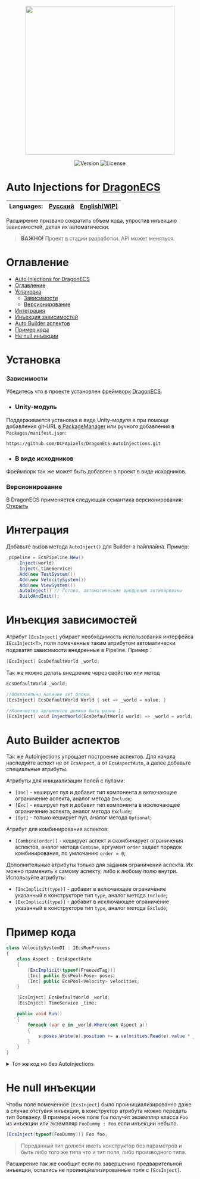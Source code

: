 <p align="center">
<img width="400" src="https://github.com/DCFApixels/DragonECS-AutoInjections/assets/99481254/11868b2e-21f7-4f47-8970-03ad6329cf0e.png">
</p>

<p align="center">
<img alt="Version" src="https://img.shields.io/github/package-json/v/DCFApixels/DragonECS-AutoInjections?color=%23ff4e85&style=for-the-badge">
<img alt="License" src="https://img.shields.io/github/license/DCFApixels/DragonECS-AutoInjections?color=ff4e85&style=for-the-badge">
<!--<img alt="Discord" src="https://img.shields.io/discord/1111696966208999525?color=%23ff4e85&label=Discord&logo=Discord&logoColor=%23ff4e85&style=for-the-badge">-->
</p>

# Auto Injections for [DragonECS](https://github.com/DCFApixels/DragonECS)

| Languages: | [Русский](https://github.com/DCFApixels/DragonECS-AutoInjections/blob/main/README-RU.md) | [English(WIP)](https://github.com/DCFApixels/DragonECS-AutoInjections) |
| :--- | :--- | :--- |

Расширение призвано сократить объем кода, упростив инъекцию  зависимостей, делая их автоматически.
> **ВАЖНО!** Проект в стадии разработки. API может меняться.
# Оглавление
- [Auto Injections for DragonECS](#auto-injections-for-dragonecs)
- [Оглавление](#оглавление)
- [Установка](#установка)
    - [Зависимости](#зависимости)
    - [Версионирование](#версионирование)
- [Интеграция](#интеграция)
- [Инъекция зависимостей](#инъекция-зависимостей)
- [Auto Builder аспектов](#auto-builder-аспектов)
- [Пример кода](#пример-кода)
- [Не null инъекции](#не-null-инъекции)

# Установка
### Зависимости
Убедитесь что в проекте установлен фреймворк [DragonECS](https://github.com/DCFApixels/DragonECS).
* ### Unity-модуль
Поддерживается установка в виде Unity-модуля в  при помощи добавления git-URL [в PackageManager](https://docs.unity3d.com/2023.2/Documentation/Manual/upm-ui-giturl.html) или ручного добавления в `Packages/manifest.json`: 
```
https://github.com/DCFApixels/DragonECS-AutoInjections.git
```
* ### В виде исходников
Фреймворк так же может быть добавлен в проект в виде исходников. 

### Версионирование
В DragonECS применяется следующая семантика версионирования: [Открыть](https://gist.github.com/DCFApixels/e53281d4628b19fe5278f3e77a7da9e8#%D0%B2%D0%B5%D1%80%D1%81%D0%B8%D0%BE%D0%BD%D0%B8%D1%80%D0%BE%D0%B2%D0%B0%D0%BD%D0%B8%D0%B5)

# Интеграция
Добавьте вызов метода `AutoInject()` для Builder-а пайплайна. Пример:
```csharp
_pipeline = EcsPipeline.New()
    .Inject(world)
    .Inject(_timeService)
    .Add(new TestSystem())
    .Add(new VelocitySystem())
    .Add(new ViewSystem())
    .AutoInject() // Готово, автоматические внедрения активированы
    .BuildAndInit();
```
  
# Инъекция зависимостей
Атрибут `[EcsInject]` убирает необходимость использования интерфейса `IEcsInject<T>`, поля помеченные таким атрибутом автоматически подхватят зависимости внедренные в Pipeline. Пример： 
```csharp
[EcsInject] EcsDefaultWorld _world;
```
Так же можно делать внедрение через свойство или метод
```csharp
EcsDefaultWorld _world;

//Обязательно наличие set блока.  
[EcsInject] EcsDefaultWorld World { set => _world = value; } 

//Количество аргументов должно быть равно 1.
[EcsInject] void InjectWorld(EcsDefaultWorld world) => _world = world;
```
# Auto Builder аспектов
Так же AutoInjections упрощает построение аспектов. Для начала наследуйте аспект не от `EcsAspect`, а от `EcsAspectAuto`, а далее добавьте специальные атрибуты.

Атрибуты для инициализации полей с пулами: 
* `[Inc]` - кеширует пул и добавит тип компонента в включающее ограничение аспекта, аналог метода `Include`;
* `[Exc]` - кеширует пул и добавит тип компонента в исключающее ограничение аспекта, аналог метода `Exclude`;
* `[Opt]` - только кеширует пул, аналог метода `Optional`;

Атрибут для комбинирования аспектов:
* `[Combine(order)]` - кеширует аспект и скомбинирует ограничения аспектов, аналог метода `Combine`, аргумент `order` задает порядок комбинирования, по умлочанию `order = 0`;

Дополнительные атрибуты только для задания ограничений аспекта. Их можно применить к самому аспекту, либо к любому полю внутри. Используйте атрибуты: 
* `[IncImplicit(type)]` - добавит в включающее ограничение указанный в конструкторе тип `type`, аналог метода `Include`;
* `[ExcImplicit(type)]` - добавит в исключающее ограничение указанный в конструкторе тип `type`, аналог метода `Exclude`;

# Пример кода
```csharp
class VelocitySystemDI : IEcsRunProcess
{
    class Aspect : EcsAspectAuto
    {
        [ExcImplicit(typeof(FreezedTag))]
        [Inc] public EcsPool<Pose> poses;
        [Inc] public EcsPool<Velocity> velocities;
    }

    [EcsInject] EcsDefaultWorld _world;
    [EcsInject] TimeService _time;

    public void Run()
    {
        foreach (var e in _world.Where(out Aspect a))
        {
            s.poses.Write(e).position += a.velocities.Read(e).value * _time.DeltaTime;
        }
    }
}
```
<details>
<summary>Тот же код но без AutoInjections</summary>
    
```csharp
class VelocitySystem : IEcsRunProcess, IEcsInject<EcsDefaultWorld>, IEcsInject<TimeService>
{
    class Aspect : EcsAspect
    {
        public EcsPool<Pose> poses;
        public EcsPool<Velocity> velocities;
        public Aspect(Builder b)
        {
            b.Exclude<FreezedTag>();
            poses = b.Include<Pose>();
            velocities = b.Include<Velocity>();
        }
    }

    EcsDefaultWorld _world;
    TimeService _time;

    public void Inject(EcsDefaultWorld obj) => _world = obj;
    public void Inject(TimeService obj) => _time = obj;

    public void Run()
    {
        foreach (var e in _world.Where(out Aspect a))
        {
            s.poses.Write(e).position += a.velocities.Read(e).value * _time.DeltaTime;
        }
    }
}
```

</details>
    
# Не null инъекции

Чтобы поле помеченное `[EcsInject]` было проинициализированно даже в случае отстувия инъекции, в конструктор атрибута можно передать тип болванку. В примере ниже поле `foo` получит экземпляр класса `Foo` из инъекции или экземпляр `FooDummy : Foo` если инъекции небыло.
``` csharp
[EcsInject(typeof(FooDummy))] Foo foo;
```
> Переданный тип должен иметь конструктор без параметров и быть либо того же типа что и тип поля, либо производного типа. 
  
Расширение так же сообщит если по завершению предварительной инъекции, остались не проинициализированные поля с `[EcsInject]`.
